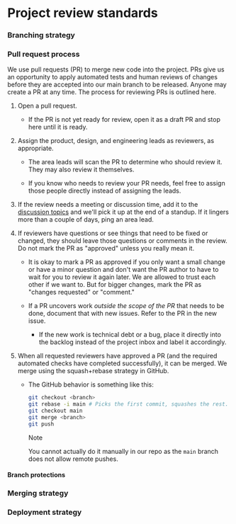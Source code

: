 # Project review standards

### Branching strategy

### Pull request process

We use pull requests (PR) to merge new code into the project. PRs give us an
opportunity to apply automated tests and human reviews of changes before they
are accepted into our main branch to be released. Anyone may create a PR at any
time. The process for reviewing PRs is outlined here.

1. Open a pull request.

   - If the PR is not yet ready for review, open it as a draft PR and stop here
     until it is ready.

2. Assign the product, design, and engineering leads as reviewers, as
   appropriate.

   - The area leads will scan the PR to determine who should review it. They may
     also review it themselves.

   - If you know who needs to review your PR needs, feel free to assign those
     people directly instead of assigning the leads.

3. If the review needs a meeting or discussion time, add it to the
   [discussion topics](https://docs.google.com/spreadsheets/d/1wd9WsmNHdLXl-smL_A63oBDRIkALJTELXcITl4iTdMs/edit#gid=1456748459)
   and we'll pick it up at the end of a standup. If it lingers more than a
   couple of days, ping an area lead.

4. If reviewers have questions or see things that need to be fixed or changed,
   they should leave those questions or comments in the review. Do not mark the
   PR as "approved" unless you really mean it.

   - It is okay to mark a PR as approved if you only want a small change or have
     a minor question and don't want the PR author to have to wait for you to
     review it again later. We are allowed to trust each other if we want to.
     But for bigger changes, mark the PR as "changes requested" or "comment."

   - If a PR uncovers work _outside the scope of the PR_ that needs to be done,
     document that with new issues. Refer to the PR in the new issue.

     - If the new work is technical debt or a bug, place it directly into the
       backlog instead of the project inbox and label it accordingly.

5. When all requested reviewers have approved a PR (and the required automated
   checks have completed successfully), it can be merged. We merge using the
   squash+rebase strategy in GitHub.

   - The GitHub behavior is something like this:

     ```sh
     git checkout <branch>
     git rebase -i main # Picks the first commit, squashes the rest.
     git checkout main
     git merge <branch>
     git push
     ```

     > [!NOTE]  
     > You cannot actually do it manually in our repo as the `main` branch does
     > not allow remote pushes.

#### Branch protections

### Merging strategy

### Deployment strategy
